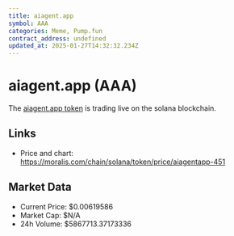 ```yaml
---
title: aiagent.app
symbol: AAA
categories: Meme, Pump.fun
contract_address: undefined
updated_at: 2025-01-27T14:32:32.234Z
---
```


# aiagent.app (AAA)
The [aiagent.app token](https://moralis.com/chain/solana/token/price/aiagentapp-451) is trading live on the solana blockchain.

## Links
- Price and chart: https://moralis.com/chain/solana/token/price/aiagentapp-451

## Market Data
- Current Price: $0.00619586
- Market Cap: $N/A
- 24h Volume: $5867713.37173336
